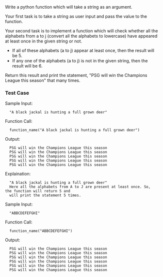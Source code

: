 Write a python function which will take a string as an argument.

Your first task is to take a string as user input and pass the value to the function.

Your second task is to implement a function which will check whether all the alphabets from a to j (convert all the alphabets to lowercase) have appeared at least once in the given string or not.

- If all of these alphabets (a to j) appear at least once, then the result will be 5.
- If any one of the alphabets (a to j) is not in the given string, then the result will be 6.

Return this result and print the statement, "PSG will win the Champions League this season" that many times.

### Test Case

Sample Input:

```
  "A black jackal is hunting a full grown deer"
```

Function Call:

```
  function_name("A black jackal is hunting a full grown deer")
```

Output:

```
  PSG will win the Champions League this season
  PSG will win the Champions League this season
  PSG will win the Champions League this season
  PSG will win the Champions League this season
  PSG will win the Champions League this season
```

Explaination:

```
  "A black jackal is hunting a full grown deer"
  Here all the alphabets from A to J are present at least once. So, the function will return 5 and
  will print the statement 5 times.
```

Sample Input:

```
  "ABBCDEFEFGHI"
```

Function Call:

```
  function_name("ABBCDEFEFGHI")
```

Output:

```
  PSG will win the Champions League this season
  PSG will win the Champions League this season
  PSG will win the Champions League this season
  PSG will win the Champions League this season
  PSG will win the Champions League this season
  PSG will win the Champions League this season
```
